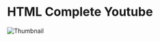 # HTML Complete Youtube

![Thumbnail](https://github.com/KG-Coding-with-Prashant-Sir/HTML_Complete_Youtube/assets/102736197/089c6829-a71a-4953-92eb-f658e72054f6)
